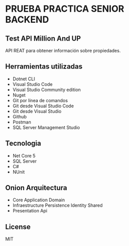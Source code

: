 # PRUEBA PRACTICA SENIOR BACKEND
## Test API Million And UP
API REAT para obtener información sobre propiedades.

## Herramientas utilizadas
- Dotnet CLI
- Visual Studio Code
- Visual Studio Community edition
- Nuget
- Git por línea de comandos
- Git desde Visual Studio Code
- Git desde Visual Studio
- Github
- Postman
- SQL Server Management Studio

## Tecnologia
- Net Core 5
- SQL Server
- C#
- NUnit

## Onion Arquitectura 
- Core
    Application
    Domain
- Infraestructure
    Persistence
    Identity
    Shared
- Presentation
    Api

## License

MIT

